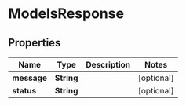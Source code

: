 
# ModelsResponse

## Properties
Name | Type | Description | Notes
------------ | ------------- | ------------- | -------------
**message** | **String** |  |  [optional]
**status** | **String** |  |  [optional]



